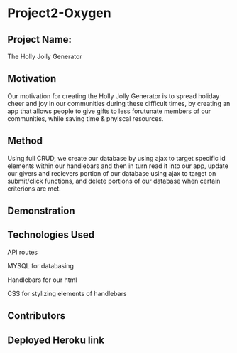 # Project2-Oxygen

## Project Name: 
The Holly Jolly Generator

## Motivation

Our motivation for creating the Holly Jolly Generator is to spread holiday cheer and joy in our communities during these difficult times, by creating an app that allows people to give gifts to less forutunate members of our communities, while saving time & phyiscal resources. 

## Method

Using full CRUD, we create our database by using ajax to target specific id elements within our handlebars and then in turn read it into our app, update our givers and recievers portion of our database using ajax to target on submit/click functions, and delete portions of our database when certain criterions are met. 

## Demonstration

## Technologies Used

API routes

MYSQL for databasing

Handlebars for our html

CSS for stylizing elements of handlebars

## Contributors

## Deployed Heroku link

